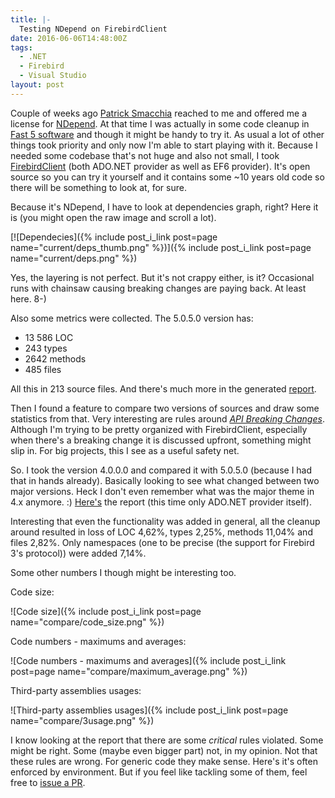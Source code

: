 ```yaml
---
title: |-
  Testing NDepend on FirebirdClient
date: 2016-06-06T14:48:00Z
tags:
  - .NET
  - Firebird
  - Visual Studio
layout: post
---
```

Couple of weeks ago [Patrick Smacchia][1] reached to me and offered me a license for [NDepend][1]. At that time I was actually in some code cleanup in [Fast 5 software][2] and though it might be handy to try it. As usual a lot of other things took priority and only now I'm  able to start playing with it. Because I needed some codebase that's not huge and also not small, I took [FirebirdClient][3] (both ADO.NET provider as well as EF6 provider). It's open source so you can try it yourself and it contains some ~10 years old code so there will be something to look at, for sure.

<!-- excerpt -->

Because it's NDepend, I have to look at dependencies graph, right? Here it is (you might open the raw image and scroll a lot).

[![Dependecies]({% include post_i_link post=page name="current/deps_thumb.png" %})]({% include post_i_link post=page name="current/deps.png" %})

Yes, the layering is not perfect. But it's not crappy either, is it? Occasional runs with chainsaw causing breaking changes are paying back. At least here. 8-)

Also some metrics were collected. The 5.0.5.0 version has:

* 13 586 LOC
* 243 types
* 2642 methods
* 485 files

All this in 213 source files. And there's much more in the generated [report][4].

Then I found a feature to compare two versions of sources and draw some statistics from that. Very interesting are rules around [_API Breaking Changes_][5]. Although I'm trying to be pretty organized with FirebirdClient, especially when there's a breaking change it is discussed upfront, something might slip in. For big projects, this I see as a useful safety net.

So. I took the version 4.0.0.0 and compared it with 5.0.5.0 (because I had that in hands already). Basically looking to see what changed between two major versions. Heck I don't even remember what was the major theme in 4.x anymore. :) [Here's][6] the report (this time only ADO.NET provider itself).

Interesting that even the functionality was added in general, all the cleanup around resulted in loss of LOC 4,62%, types 2,25%, methods 11,04% and files 2,82%. Only namespaces (one to be precise (the support for Firebird 3's protocol)) were added 7,14%.

Some other numbers I though might be interesting too.

Code size:

![Code size]({% include post_i_link post=page name="compare/code_size.png" %})

Code numbers - maximums and averages:

![Code numbers - maximums and averages]({% include post_i_link post=page name="compare/maximum_average.png" %})

Third-party assemblies usages:

![Third-party assemblies usages]({% include post_i_link post=page name="compare/3usage.png" %})

I know looking at the report that there are some _critical_ rules violated. Some might be right. Some (maybe even bigger part) not, in my opinion. Not that these rules are wrong. For generic code they make sense. Here's it's often enforced by environment. But if you feel like tackling some of them, feel free to [issue a PR][7].

[1]: http://www.ndepend.com/
[2]: http://www.sms-timing.com/karting-software
[3]: http://www.firebirdsql.org/en/net-provider/
[4]: /i/233563/current/NDependOut/NDependReport.html
[5]: http://www.ndepend.com/default-rules/webframe.html
[6]: /i/233563/compare/NDependOut/NDependReport.html
[7]: https://github.com/cincuranet/FirebirdSql.Data.FirebirdClient/pulls